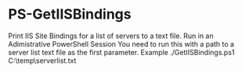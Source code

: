 # PS-GetIISBindings
Print IIS Site Bindings for a list of servers to a text file.
Run in an Adimistrative PowerShell Session
You need to run this with a path to a server list text file as the first parameter.
Example ./GetIISBindings.ps1 C:\temp\serverlist.txt
